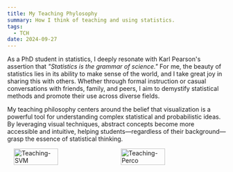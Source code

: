 ```yaml
---
title: My Teaching Phylosophy
summary: How I think of teaching and using statistics.
tags:
  - TCH
date: 2024-09-27
---
```


As a PhD student in statistics, I deeply resonate with Karl Pearson's assertion that *"Statistics is the grammar of science."* For me, the beauty of statistics lies in its ability to make sense of the world, and I take great joy in sharing this with others. Whether through formal instruction or casual conversations with friends, family, and peers, I aim to demystify statistical methods and promote their use across diverse fields.

My teaching philosophy centers around the belief that visualization is a powerful tool for understanding complex statistical and probabilistic ideas. By leveraging visual techniques, abstract concepts become more accessible and intuitive, helping students—regardless of their background—grasp the essence of statistical thinking.

<div style="display: flex; justify-content: center; gap: 20px; margin: 0 auto; max-width: 800px;">
  <img src="/images/teaching-fig1.jpg" alt=Teaching-SVM style="width: 45%;">
  <img src="/images/teaching-fig2.jpg" alt="Teaching-Perco" style="width: 45%;">
</div>
